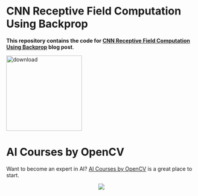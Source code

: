 # CNN Receptive Field Computation Using Backprop

**This repository contains the code for [CNN Receptive Field Computation Using Backprop](https://www.learnopencv.com/cnn-receptive-field-computation-using-backprop/) blog post**.

[<img src="https://learnopencv.com/wp-content/uploads/2022/07/download-button-e1657285155454.png" alt="download" width="200">](https://www.dropbox.com/sh/iafvp8h5vr2fxqu/AAD6XW8VB7u_TKjZV8gCWobKa?dl=1)

# AI Courses by OpenCV

Want to become an expert in AI? [AI Courses by OpenCV](https://opencv.org/courses/) is a great place to start. 

<a href="https://opencv.org/courses/">
<p align="center"> 
<img src="https://www.learnopencv.com/wp-content/uploads/2020/04/AI-Courses-By-OpenCV-Github.png">
</p>
</a>
